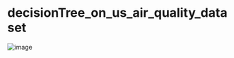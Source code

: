 # decisionTree_on_us_air_quality_dataset
![image](https://github.com/Hpouralireza/decisionTree_on_us_air_quality_dataset/assets/47522202/f0e8d808-d104-4815-b28f-2dd3b8a67657)

